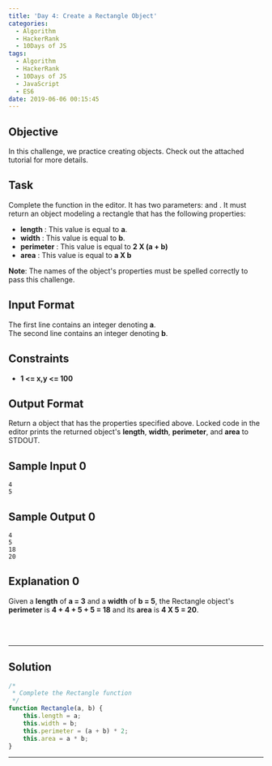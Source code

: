 ```yaml
---
title: 'Day 4: Create a Rectangle Object'
categories:
  - Algorithm
  - HackerRank
  - 10Days of JS
tags:
  - Algorithm
  - HackerRank
  - 10Days of JS
  - JavaScript
  - ES6
date: 2019-06-06 00:15:45
---
```


## Objective

In this challenge, we practice creating objects. Check out the attached tutorial for more details.

<!-- more -->

## Task

Complete the function in the editor. It has two parameters:  and . It must return an object modeling a rectangle that has the following properties:

- **length** : This value is equal to **a**.
- **width** : This value is equal to **b**.
- **perimeter** : This value is equal to **2 X (a + b)**
- **area** : This value is equal to **a X b**

**Note**: The names of the object's properties must be spelled correctly to pass this challenge.


## Input Format

The first line contains an integer denoting **a**.<br/>
The second line contains an integer denoting **b**.


## Constraints
- **1 <= x,y <= 100**


## Output Format

Return a object that has the properties specified above. Locked code in the editor prints the returned object's **length**, **width**, **perimeter**, and **area** to STDOUT.

## Sample Input 0
```
4
5
```


## Sample Output 0
```
4
5
18
20
```


## Explanation 0

Given a **length** of **a = 3** and a **width** of **b = 5**, the Rectangle object's **perimeter** is **4 + 4 + 5 + 5 = 18** and its **area** is **4 X 5 = 20**.


<br/>
<br/>

---

## Solution

```javascript
/*
 * Complete the Rectangle function
 */
function Rectangle(a, b) {
    this.length = a;
    this.width = b;
    this.perimeter = (a + b) * 2;
    this.area = a * b;
}
```

---
